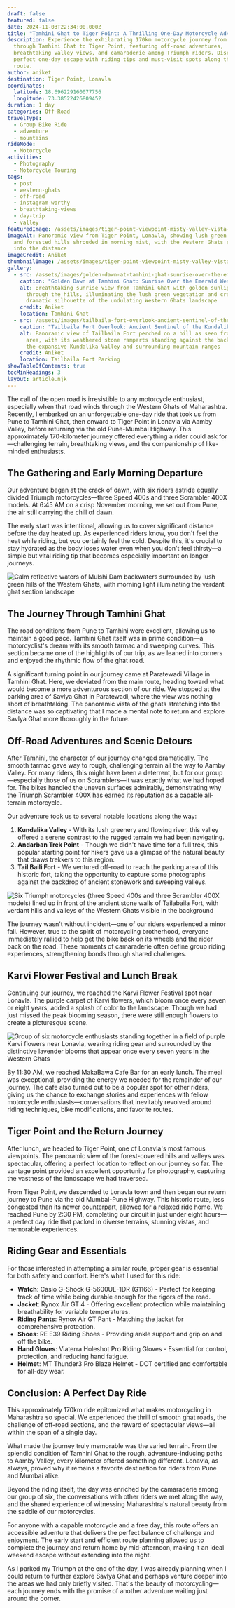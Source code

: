 ```yaml
---
draft: false
featured: false
date: 2024-11-03T22:34:00.000Z
title: "Tamhini Ghat to Tiger Point: A Thrilling One-Day Motorcycle Adventure"
description: Experience the exhilarating 170km motorcycle journey from Pune
  through Tamhini Ghat to Tiger Point, featuring off-road adventures,
  breathtaking valley views, and camaraderie among Triumph riders. Discover the
  perfect one-day escape with riding tips and must-visit spots along this scenic
  route.
author: aniket
destination: Tiger Point, Lonavla
coordinates:
  latitude: 18.696229160077756
  longitude: 73.38522426809452
duration: 1 day
categories: Off-Road
travelType:
  - Group Bike Ride
  - adventure
  - mountains
rideMode:
  - Motorcycle
activities:
  - Photography
  - Motorcycle Touring
tags:
  - post
  - western-ghats
  - off-road
  - instagram-worthy
  - breathtaking-views
  - day-trip
  - valley
featuredImage: /assets/images/tiger-point-viewpoint-misty-valley-vista-from-lonavla-s-famous-lookout.jpg
imageAlt: Panoramic view from Tiger Point, Lonavla, showing lush green valleys
  and forested hills shrouded in morning mist, with the Western Ghats stretching
  into the distance
imageCredit: Aniket
thumbnailImage: /assets/images/tiger-point-viewpoint-misty-valley-vista-from-lonavla-s-famous-lookout-thumbnail.jpg
gallery:
  - src: /assets/images/golden-dawn-at-tamhini-ghat-sunrise-over-the-emerald-western-ghats.jpg
    caption: "Golden Dawn at Tamhini Ghat: Sunrise Over the Emerald Western Ghats"
    alt: Breathtaking sunrise view from Tamhini Ghat with golden sunlight breaking
      through the hills, illuminating the lush green vegetation and creating a
      dramatic silhouette of the undulating Western Ghats landscape
    credit: Aniket
    location: Tamhini Ghat
  - src: /assets/images/tailbaila-fort-overlook-ancient-sentinel-of-the-kundalika-valley.jpg
    caption: "Tailbaila Fort Overlook: Ancient Sentinel of the Kundalika Valley"
    alt: Panoramic view of Tailbaila Fort perched on a hill as seen from the parking
      area, with its weathered stone ramparts standing against the backdrop of
      the expansive Kundalika Valley and surrounding mountain ranges
    credit: Aniket
    location: Tailbaila Fort Parking
showTableOfContents: true
tocMinHeadings: 3
layout: article.njk
---
```

The call of the open road is irresistible to any motorcycle enthusiast, especially when that road winds through the Western Ghats of Maharashtra. Recently, I embarked on an unforgettable one-day ride that took us from Pune to Tamhini Ghat, then onward to Tiger Point in Lonavla via Aamby Valley, before returning via the old Pune-Mumbai Highway. This approximately 170-kilometer journey offered everything a rider could ask for—challenging terrain, breathtaking views, and the companionship of like-minded enthusiasts.

## The Gathering and Early Morning Departure

Our adventure began at the crack of dawn, with six riders astride equally divided Triumph motorcycles—three Speed 400s and three Scrambler 400X models. At 6:45 AM on a crisp November morning, we set out from Pune, the air still carrying the chill of dawn.

The early start was intentional, allowing us to cover significant distance before the day heated up. As experienced riders know, you don't feel the heat while riding, but you certainly feel the cold. Despite this, it's crucial to stay hydrated as the body loses water even when you don't feel thirsty—a simple but vital riding tip that becomes especially important on longer journeys.

![Calm reflective waters of Mulshi Dam backwaters surrounded by lush green hills of the Western Ghats, with morning light illuminating the verdant ghat section landscape](/assets/images/mulshi-dam-backwaters-serene-western-ghats-reflections.jpg "Mulshi Dam Backwaters: Serene Western Ghats Reflections")

## The Journey Through Tamhini Ghat

The road conditions from Pune to Tamhini were excellent, allowing us to maintain a good pace. Tamhini Ghat itself was in prime condition—a motorcyclist's dream with its smooth tarmac and sweeping curves. This section became one of the highlights of our trip, as we leaned into corners and enjoyed the rhythmic flow of the ghat road.

A significant turning point in our journey came at Paratewadi Village in Tamhini Ghat. Here, we deviated from the main route, heading toward what would become a more adventurous section of our ride. We stopped at the parking area of Savlya Ghat in Paratewadi, where the view was nothing short of breathtaking. The panoramic vista of the ghats stretching into the distance was so captivating that I made a mental note to return and explore Savlya Ghat more thoroughly in the future.

## Off-Road Adventures and Scenic Detours

After Tamhini, the character of our journey changed dramatically. The smooth tarmac gave way to rough, challenging terrain all the way to Aamby Valley. For many riders, this might have been a deterrent, but for our group—especially those of us on Scramblers—it was exactly what we had hoped for. The bikes handled the uneven surfaces admirably, demonstrating why the Triumph Scrambler 400X has earned its reputation as a capable all-terrain motorcycle.

Our adventure took us to several notable locations along the way:

1. **Kundalika Valley** - With its lush greenery and flowing river, this valley offered a serene contrast to the rugged terrain we had been navigating.
2. **Andarban Trek Point** - Though we didn't have time for a full trek, this popular starting point for hikers gave us a glimpse of the natural beauty that draws trekkers to this region.
3. **Tail Baili Fort** - We ventured off-road to reach the parking area of this historic fort, taking the opportunity to capture some photographs against the backdrop of ancient stonework and sweeping valleys.

![Six Triumph motorcycles (three Speed 400s and three Scrambler 400X models) lined up in front of the ancient stone walls of Tailabaila Fort, with verdant hills and valleys of the Western Ghats visible in the background](/assets/images/triumph-motorcycles-at-tailabaila-fort-adventure-machines-against-historic-backdrop.jpg "Triumph Motorcycles at Tailabaila Fort: Adventure Machines Against Historic Backdrop")

The journey wasn't without incident—one of our riders experienced a minor fall. However, true to the spirit of motorcycling brotherhood, everyone immediately rallied to help get the bike back on its wheels and the rider back on the road. These moments of camaraderie often define group riding experiences, strengthening bonds through shared challenges.

## Karvi Flower Festival and Lunch Break

Continuing our journey, we reached the Karvi Flower Festival spot near Lonavla. The purple carpet of Karvi flowers, which bloom once every seven or eight years, added a splash of color to the landscape. Though we had just missed the peak blooming season, there were still enough flowers to create a picturesque scene.

![Group of six motorcycle enthusiasts standing together in a field of purple Karvi flowers near Lonavla, wearing riding gear and surrounded by the distinctive lavender blooms that appear once every seven years in the Western Ghats](/assets/images/riders-amidst-the-purple-bloom-triumph-enthusiasts-at-the-karvi-flower-festival.jpg "Riders Amidst the Purple Bloom: Triumph Enthusiasts at the Karvi Flower Festival")

By 11:30 AM, we reached MakaBawa Cafe Bar for an early lunch. The meal was exceptional, providing the energy we needed for the remainder of our journey. The cafe also turned out to be a popular spot for other riders, giving us the chance to exchange stories and experiences with fellow motorcycle enthusiasts—conversations that inevitably revolved around riding techniques, bike modifications, and favorite routes.

## Tiger Point and the Return Journey

After lunch, we headed to Tiger Point, one of Lonavla's most famous viewpoints. The panoramic view of the forest-covered hills and valleys was spectacular, offering a perfect location to reflect on our journey so far. The vantage point provided an excellent opportunity for photography, capturing the vastness of the landscape we had traversed.

From Tiger Point, we descended to Lonavla town and then began our return journey to Pune via the old Mumbai-Pune Highway. This historic route, less congested than its newer counterpart, allowed for a relaxed ride home. We reached Pune by 2:30 PM, completing our circuit in just under eight hours—a perfect day ride that packed in diverse terrains, stunning vistas, and memorable experiences.

## Riding Gear and Essentials

For those interested in attempting a similar route, proper gear is essential for both safety and comfort. Here's what I used for this ride:

* **Watch**: Casio G-Shock G-5600UE-1DR (G1166) - Perfect for keeping track of time while being durable enough for the rigors of the road.
* **Jacket**: Rynox Air GT 4 - Offering excellent protection while maintaining breathability for variable temperatures.
* **Riding Pants**: Rynox Air GT Pant - Matching the jacket for comprehensive protection.
* **Shoes**: RE E39 Riding Shoes - Providing ankle support and grip on and off the bike.
* **Hand Gloves**: Viaterra Holeshot Pro Riding Gloves - Essential for control, protection, and reducing hand fatigue.
* **Helmet**: MT Thunder3 Pro Blaze Helmet - DOT certified and comfortable for all-day wear.

## Conclusion: A Perfect Day Ride

This approximately 170km ride epitomized what makes motorcycling in Maharashtra so special. We experienced the thrill of smooth ghat roads, the challenge of off-road sections, and the reward of spectacular views—all within the span of a single day.

What made the journey truly memorable was the varied terrain. From the splendid condition of Tamhini Ghat to the rough, adventure-inducing paths to Aamby Valley, every kilometer offered something different. Lonavla, as always, proved why it remains a favorite destination for riders from Pune and Mumbai alike.

Beyond the riding itself, the day was enriched by the camaraderie among our group of six, the conversations with other riders we met along the way, and the shared experience of witnessing Maharashtra's natural beauty from the saddle of our motorcycles.

For anyone with a capable motorcycle and a free day, this route offers an accessible adventure that delivers the perfect balance of challenge and enjoyment. The early start and efficient route planning allowed us to complete the journey and return home by mid-afternoon, making it an ideal weekend escape without extending into the night.

As I parked my Triumph at the end of the day, I was already planning when I could return to further explore Savlya Ghat and perhaps venture deeper into the areas we had only briefly visited. That's the beauty of motorcycling—each journey ends with the promise of another adventure waiting just around the corner.
